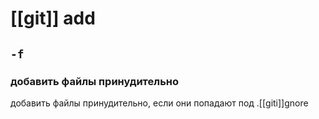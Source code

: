 # [[git]] add

## `-f`
### добавить файлы принудительно

добавить файлы принудительно, если они попадают под .[[giti]]gnore
